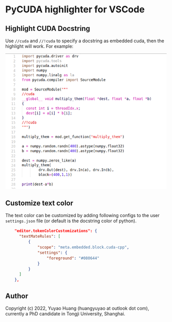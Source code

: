 # PyCUDA highlighter for VSCode

## Highlight CUDA Docstring

Use `//cuda` and `//!cuda` to specify a docstring as embedded cuda, then the highlight will work. For example:

![Highlight CUDA Docstring](demo.png)

## Customize text color

The text color can be customized by adding following configs to the user `settings.json` file (or default is the docstring color of python).

```json
    "editor.tokenColorCustomizations": {
      "textMateRules": [
          {
              "scope": "meta.embedded.block.cuda-cpp",
              "settings": {
                  "foreground": "#080644"
              }
          }
      ]
    },
```

## Author

Copyright (c) 2022, Yuyao Huang (huangyuyao at outlook dot com), currently a PhD candidate in Tongji University, Shanghai.